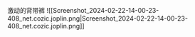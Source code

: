 激动的背带裤
![[Screenshot_2024-02-22-14-00-23-408_net.cozic.joplin.png|Screenshot_2024-02-22-14-00-23-408_net.cozic.joplin.png]]